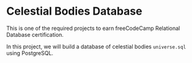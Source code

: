 # Celestial Bodies Database

This is one of the required projects to earn freeCodeCamp Relational Database certification.

In this project, we will build a database of celestial bodies `universe.sql` using PostgreSQL.
